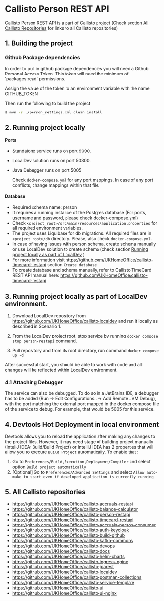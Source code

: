 # Callisto Person REST API

Callisto Person REST API is a part of Callisto project (Check section [All Callisto Repositories](#headAllRepo) for links to all Callisto repositories)

## 1. Building the project

### Github Package dependencies

In order to pull in github package dependencies you will need a Github Personal Access Token.
This token will need the minimum of 'packages:read' permissions.

Assign the value of the token to an environment variable with the name GITHUB_TOKEN

Then run the following to build the project

```sh
$ mvn -s ./person_settings.xml clean install
```

## 2. Running project locally

#### Ports

- Standalone service runs on port 9090.
- LocalDev solution runs on port 50300.
- Java Debugger runs on port 5005

  Check `docker-compose.yml` for any port mappings. In case of any port conflicts, change mappings within that file.

#### Database

- Required schema name: person
- It requires a running instance of the Postgres database (For ports, username and password, please check docker-compose.yml)
- Check `<project_root>/src/main/resources/application.properties` for all required environment variables.
- The project uses Liquibase for db migrations. All required files are in `<project_root>/db` directory. Please, also check `docker-compose.yml`.
- In case of having issues with person schema, create schema manually or use LocalDev solution to create schema (check section [Running project locally as part of LocalDev](#headLocalDev) )
- For more information visit https://github.com/UKHomeOffice/callisto-timecard-restapi section `Create database`
- To create database and schema manually, refer to Callisto TimeCard REST API manual here: https://github.com/UKHomeOffice/callisto-timecard-restapi

## <a name="headLocalDev"></a> 3. Running project locally as part of LocalDev environment.

1. Download LocalDev repository from https://github.com/UKHomeOffice/callisto-localdev and run it locally as described in Scenario 1.

2. From the LocalDev project root, stop service by running `docker compose stop person-restapi` command.

3. Pull repository and from its root directory, run command `docker compose up -d`

After successful start, you should be able to work with code and all changes will be reflected within LocalDev environment.

### 4.1 Attaching Debugger

The service can also be debugged. To do so in a JetBrains IDE, a debugger has to be added (Run -> Edit Configurations.. -> Add Remote JVM Debug), with the port matching the external port mapped in the docker compose file of the service to debug. For example, that would be 5005 for this service.

## 4. Devtools Hot Deployment in local environment

Devtools allows you to reload the application after making any changes to the project files.
However, it may need stage of building project manually (InteliJ IDEA: Build/Build Project)
or IntelliJ IDEA has 2 properties that will allow you to execute `Build Project` automatically. To enable that :

1.  Go to `Preferences/Build,Execution,Deployment/Compiler` and select option
    `Build project automatically`
2.  [Optional] Go to `Preferences/Advanced Settings` and select `Allow auto-make to start even if developed application is currently running`

## <a name="headAllRepo"></a> 5. All Callisto repositories

- https://github.com/UKHomeOffice/callisto-accruals-restapi
- https://github.com/UKHomeOffice/callisto-balance-calculator
- https://github.com/UKHomeOffice/callisto-person-restapi
- https://github.com/UKHomeOffice/callisto-timecard-restapi
- https://github.com/UKHomeOffice/callisto-accruals-person-consumer
- https://github.com/UKHomeOffice/callisto-auth-keycloak
- https://github.com/UKHomeOffice/callisto-build-github
- https://github.com/UKHomeOffice/callisto-kafka-commons
- https://github.com/UKHomeOffice/callisto-devops
- https://github.com/UKHomeOffice/callisto-docs
- https://github.com/UKHomeOffice/callisto-helm-charts
- https://github.com/UKHomeOffice/callisto-ingress-nginx
- https://github.com/UKHomeOffice/callisto-jparest
- https://github.com/UKHomeOffice/callisto-localdev
- https://github.com/UKHomeOffice/callisto-postman-collections
- https://github.com/UKHomeOffice/callisto-service-template
- https://github.com/UKHomeOffice/callisto-ui
- https://github.com/UKHomeOffice/callisto-ui-nginx
